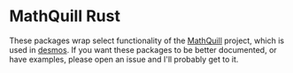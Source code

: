# MathQuill Rust
These packages wrap select functionality of the [MathQuill](http://mathquill.com/) project, which is used in [desmos](https://www.desmos.com/calculator).
If you want these packages to be better documented, or have examples, please open an issue and I'll probably get to it.
